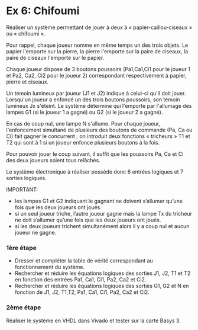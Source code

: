 # Ex 6: Chifoumi

Réaliser un système permettant de jouer à deux à « papier-caillou-ciseaux » ou « chifoumi ».

Pour rappel, chaque joueur nomme en même temps un des trois objets. Le papier l'emporte sur la pierre, la pierre l'emporte sur la paire de ciseaux, la paire de ciseaux l'emporte sur le papier.

Chaque joueur dispose de 3 boutons poussoirs (Pa1,Ca1,Ci1 pour le joueur 1 et Pa2, Ca2, Ci2 pour le joueur 2) correspondant respectivement à papier, pierre et ciseaux.

Un témoin lumineux par joueur (J1 et J2) indique à celui-ci qu'il doit jouer. Lorsqu'un joueur a enfoncé un des trois boutons poussoirs, son témoin lumineux Jx s'éteint. Le système détermine qui l'emporte par l'allumage des lampes G1 (si le joueur 1 a gagné) ou G2 (si le joueur 2 a gagné).

En cas de coup nul, une lampe N s'allume. Pour chaque joueur, l'enfoncement simultané de plusieurs des boutons de commande (Pa, Ca ou Ci) fait gagner le concurrent ; on introduit deux fonctions « tricheurs » T1 et T2 qui sont à 1 si un joueur enfonce plusieurs boutons à la fois.

Pour pouvoir jouer le coup suivant, il suffit que les poussoirs Pa, Ca et Ci des deux joueurs soient tous relâchés.

Le système électronique à réaliser possède donc 6 entrées logiques et 7 sorties logiques.

IMPORTANT:

* les lampes G1 et G2 indiquant le gagnant ne doivent s’allumer qu’une fois que les deux joueurs ont joués.
* si un seul joueur triche, l’autre joueur gagne mais la lampe Tx du tricheur ne doit s’allumer qu’une fois que les deux joueurs ont joués.
* si les deux joueurs trichent simultanément alors il y a coup nul et aucun joueur ne gagne.

### 1ère étape

* Dresser et compléter la table de vérité correspondant au fonctionnement du système.
* Rechercher et réduire les équations logiques des sorties J1, J2, T1 et T2 en fonction des entrées Pa1, Ca1, Ci1, Pa2, Ca2 et Ci2.
* Rechercher et réduire les équations logiques des sorties G1, G2 et N en fonction de J1, J2, T1,T2, Pa1, Ca1, Ci1, Pa2, Ca2 et Ci2.&#x20;

### 2ème étape

Réaliser le système en VHDL dans Vivado et tester sur la carte Basys 3.

